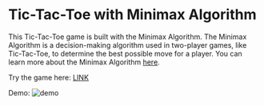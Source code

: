 # Tic-Tac-Toe with Minimax Algorithm

This Tic-Tac-Toe game is built with the Minimax Algorithm. The Minimax Algorithm is a decision-making algorithm used in two-player games, like Tic-Tac-Toe, to determine the best possible move for a player. You can learn more about the Minimax Algorithm [here](https://en.wikipedia.org/wiki/Minimax).

Try the game here: [LINK](https://vetlapavankalyan.github.io/TicTacToeLive/)

Demo: ![demo](https://github.com/VetlaPavanKalyan/TicTacToeLive/blob/main/tictactoe.gif)

